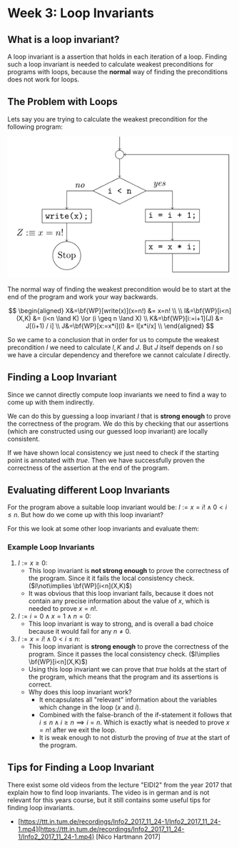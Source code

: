 # Week 3: Loop Invariants

## What is a loop invariant?

A loop invariant is a assertion that holds in each iteration of a loop. Finding such a loop invariant is needed to calculate weakest preconditions for programs with loops, because the **normal** way of finding the preconditions does not work for loops.

## The Problem with Loops

Lets say you are trying to calculate the weakest precondition for the following program:

![Program with loop](material/w03-loop_invariants/images/program_with_loop.png)

The normal way of finding the weakest precondition would be to start at the end of the program and work your way backwards.

$$
\begin{aligned}
X&=\bf{WP}[write(x)](x=n!) &= x=n! \\
\\
I&=\bf{WP}[i<n](X,K) &= (i<n \land K) \lor (i \geq n \land X) \\
K&=\bf{WP}[i:=i+1](J) &= J[(i+1) / i] \\
J&=\bf{WP}[x:=x*i](I) &= I[x*i/x] \\
\end{aligned}
$$

So we came to a conclusion that in order for us to compute the weakest precondition $I$ we need to calculate $I,K$ and $J$. But $J$ itself depends on $I$ so we have a circular dependency and therefore we cannot calculate $I$ directly.

## Finding a Loop Invariant

Since we cannot directly compute loop invariants we need to find a way to come up with them indirectly.

We can do this by guessing a loop invariant $I$ that is **strong enough** to prove the correctness of the program. We do this by checking that our assertions (which are constructed using our guessed loop invariant) are locally consistent.

If we have shown local consistency we just need to check if the starting point is annotated with $true$. Then we have successfully proven the correctness of the assertion at the end of the program.

## Evaluating different Loop Invariants

For the program above a suitable loop invariant would be: $I:= x=i! \land 0<i \leq n$. But how do we come up with this loop invariant?

For this we look at some other loop invariants and evaluate them:

### Example Loop Invariants

1. $I:= x\geq 0$:
   - This loop invariant is **not strong enough** to prove the correctness of the program. Since it it fails the local consistency check. ($I\not\implies \bf{WP}[i<n](X,K)$)
   - It was obvious that this loop invariant fails, because it does not contain any precise information about the value of $x$, which is needed to prove $x=n!$.
2. $I:= i=0\land x=1 \land n=0$:
   - This loop invariant is way to strong, and is overall a bad choice because it would fail for any $n\neq 0$.
3. $I:= x=i! \land 0<i \leq n$:
   - This loop invariant is **strong enough** to prove the correctness of the program. Since it passes the local consistency check. ($I\implies \bf{WP}[i<n](X,K)$)
   - Using this loop invariant we can prove that $true$ holds at the start of the program, which means that the program and its assertions is correct.
   - Why does this loop invariant work?
     - It encapsulates all "relevant" information about the variables which change in the loop ($x$ and $i$).
     - Combined with the false-branch of the if-statement it follows that $i\leq n \land i\geq n \implies i=n$. Which is exactly what is needed to prove $x=n!$ after we exit the loop.
     - It is weak enough to not disturb the proving of $true$ at the start of the program.

## Tips for Finding a Loop Invariant

There exist some old videos from the lecture "EIDI2" from the year 2017 that explain how to find loop invariants. The video is in german and is not relevant for this years course, but it still contains some useful tips for finding loop invariants.

- [https://ttt.in.tum.de/recordings/Info2_2017_11_24-1/Info2_2017_11_24-1.mp4](https://ttt.in.tum.de/recordings/Info2_2017_11_24-1/Info2_2017_11_24-1.mp4) [Nico Hartmann 2017]

